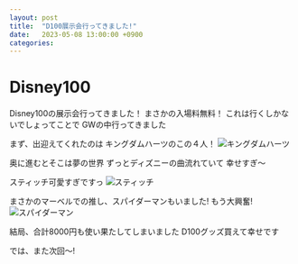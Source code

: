 ```yaml
---
layout: post
title:  "D100展示会行ってきました!"
date:   2023-05-08 13:00:00 +0900
categories: 
---
```

# Disney100
Disney100の展示会行ってきました！
まさかの入場料無料！
これは行くしかないでしょってことで
GWの中行ってきました

まず、出迎えてくれたのは
キングダムハーツのこの４人！
![キングダムハーツ](/assets/images/IMG20230505130620.jpg)

奥に進むとそこは夢の世界
ずっとディズニーの曲流れていて
幸せすぎ～

スティッチ可愛すぎですっ
![スティッチ](/assets/images/IMG20230505140535.jpg)

まさかのマーベルでの推し、スパイダーマンもいました!
もう大興奮!
![スパイダーマン](/assets/images/IMG20230505140247.jpg)

結局、合計8000円も使い果たしてしまいました
D100グッズ買えて幸せです

では、また次回～!